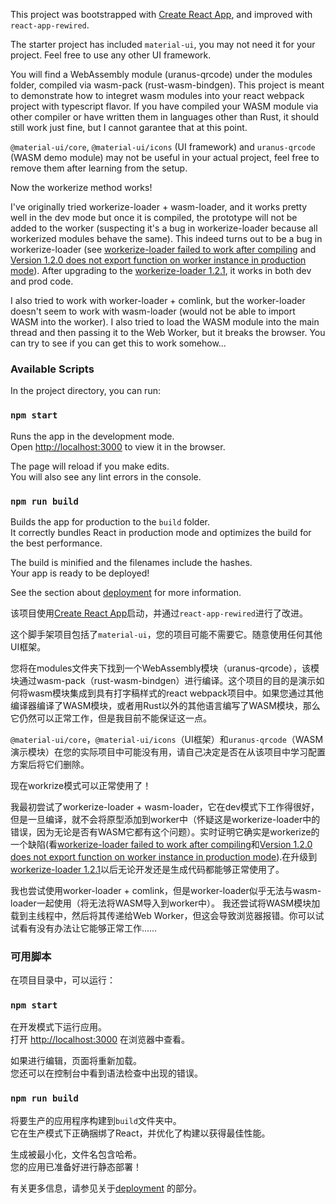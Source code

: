 This project was bootstrapped with [Create React App](https://github.com/facebook/create-react-app), and improved with `react-app-rewired`.

The starter project has included `material-ui`, you may not need it for your project. Feel free to use any other UI framework.

You will find a WebAssembly module (uranus-qrcode) under the modules folder, compiled via wasm-pack (rust-wasm-bindgen). This project is meant to demonstrate how to integret wasm modules into your react webpack project with typescript flavor. If you have compiled your WASM module via other compiler or have written them in languages other than Rust, it should still work just fine, but I cannot garantee that at this point.

`@material-ui/core`, `@material-ui/icons` (UI framework) and `uranus-qrcode` (WASM demo module) may not be useful in your actual project, feel free to remove them after learning from the setup.

Now the workerize method works!

I've originally tried workerize-loader + wasm-loader, and it works pretty well in the dev mode but once it is compiled, the prototype will not be added to the worker (suspecting it's a bug in workerize-loader because all workerized modules behave the same). This indeed turns out to be a bug in workerize-loader (see [workerize-loader failed to work after compiling](https://github.com/developit/workerize-loader/issues/89) and [Version 1.2.0 does not export function on worker instance in production mode](https://github.com/developit/workerize-loader/issues/85)). After upgrading to the [workerize-loader 1.2.1](https://github.com/developit/workerize-loader/commit/d586b51aa0f3eda94aa5b3e7d9881c9d9b804cdc), it works in both dev and prod code.

I also tried to work with worker-loader + comlink, but the worker-loader doesn't seem to work with wasm-loader (would not be able to import WASM into the worker). I also tried to load the WASM module into the main thread and then passing it to the Web Worker, but it breaks the browser. You can try to see if you can get this to work somehow...

### Available Scripts

In the project directory, you can run:

### `npm start`

Runs the app in the development mode.<br />
Open [http://localhost:3000](http://localhost:3000) to view it in the browser.

The page will reload if you make edits.<br />
You will also see any lint errors in the console.

### `npm run build`

Builds the app for production to the `build` folder.<br />
It correctly bundles React in production mode and optimizes the build for the best performance.

The build is minified and the filenames include the hashes.<br />
Your app is ready to be deployed!

See the section about [deployment](https://facebook.github.io/create-react-app/docs/deployment) for more information.

该项目使用[Create React App](https://github.com/facebook/create-react-app)启动，并通过`react-app-rewired`进行了改进。

这个脚手架项目包括了`material-ui`，您的项目可能不需要它。随意使用任何其他UI框架。

您将在modules文件夹下找到一个WebAssembly模块（uranus-qrcode），该模块通过wasm-pack（rust-wasm-bindgen）进行编译。这个项目的目的是演示如何将wasm模块集成到具有打字稿样式的react webpack项目中。如果您通过其他编译器编译了WASM模块，或者用Rust以外的其他语言编写了WASM模块，那么它仍然可以正常工作，但是我目前不能保证这一点。

`@material-ui/core`，`@material-ui/icons`（UI框架）和`uranus-qrcode`（WASM演示模块）在您的实际项目中可能没有用，请自己决定是否在从该项目中学习配置方案后将它们删除。

现在workrize模式可以正常使用了！

我最初尝试了workerize-loader + wasm-loader，它在dev模式下工作得很好，但是一旦编译，就不会将原型添加到worker中（怀疑这是workerize-loader中的错误，因为无论是否有WASM它都有这个问题）。实时证明它确实是workerize的一个缺陷(看[workerize-loader failed to work after compiling](https://github.com/developit/workerize-loader/issues/89)和[Version 1.2.0 does not export function on worker instance in production mode](https://github.com/developit/workerize-loader/issues/85)).在升级到[workerize-loader 1.2.1](https://github.com/developit/workerize-loader/commit/d586b51aa0f3eda94aa5b3e7d9881c9d9b804cdc)以后无论开发还是生成代码都能够正常使用了。

我也尝试使用worker-loader + comlink，但是worker-loader似乎无法与wasm-loader一起使用（将无法将WASM导入到worker中）。 我还尝试将WASM模块加载到主线程中，然后将其传递给Web Worker，但这会导致浏览器报错。你可以试试看有没有办法让它能够正常工作……

### 可用脚本

在项目目录中，可以运行：

### `npm start`

在开发模式下运行应用。<br />
打开 [http://localhost:3000](http://localhost:3000) 在浏览器中查看。

如果进行编辑，页面将重新加载。<br />
您还可以在控制台中看到语法检查中出现的错误。

### `npm run build`

将要生产的应用程序构建到`build`文件夹中。<br />
它在生产模式下正确捆绑了React，并优化了构建以获得最佳性能。

生成被最小化，文件名包含哈希。<br />
您的应用已准备好进行静态部署！

有关更多信息，请参见关于[deployment](https://facebook.github.io/create-react-app/docs/deployment) 的部分。